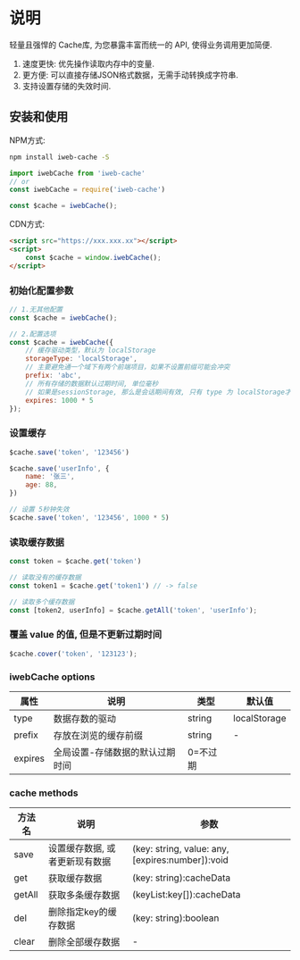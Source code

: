 # 说明

轻量且强悍的 Cache库, 为您暴露丰富而统一的 API, 使得业务调用更加简便.  

1. 速度更快: 优先操作读取内存中的变量.
2. 更方便: 可以直接存储JSON格式数据，无需手动转换成字符串.
3. 支持设置存储的失效时间.

## 安装和使用

NPM方式:

```bash
npm install iweb-cache -S
```

```js
import iwebCache from 'iweb-cache'
// or
const iwebCache = require('iweb-cache')

const $cache = iwebCache();
```

CDN方式:

```html
<script src="https://xxx.xxx.xx"></script>
<script>
    const $cache = window.iwebCache();
</script>
```

### 初始化配置参数

```js
// 1.无其他配置
const $cache = iwebCache();

// 2.配置选项
const $cache = iwebCache({
    // 缓存驱动类型，默认为 localStorage
    storageType: 'localStorage',
    // 主要避免通一个域下有两个前端项目，如果不设置前缀可能会冲突
    prefix: 'abc',
    // 所有存储的数据默认过期时间, 单位毫秒
    // 如果是sessionStorage, 那么是会话期间有效, 只有 type 为 localStorage才可能是永久不会过期
    expires: 1000 * 5
});
```

### 设置缓存

```js
$cache.save('token', '123456')

$cache.save('userInfo', {
    name: '张三',
    age: 88,
})

// 设置 5秒钟失效
$cache.save('token', '123456', 1000 * 5)
```

### 读取缓存数据

```js
const token = $cache.get('token')

// 读取没有的缓存数据
const token1 = $cache.get('token1') // -> false

// 读取多个缓存数据
const [token2, userInfo] = $cache.getAll('token', 'userInfo');
```

### 覆盖 value 的值, 但是不更新过期时间

```js
$cache.cover('token', '123123');
```

### iwebCache options  

属性|说明|类型|默认值
-----|-----|-----|-----
type|数据存数的驱动|string|localStorage
prefix|存放在浏览的缓存前缀|string|-
expires|全局设置-存储数据的默认过期时间|0=不过期

### cache methods

方法名|说明|参数
-----|-----|-----
save|设置缓存数据, 或者更新现有数据|(key: string, value: any, [expires:number]):void
get|获取缓存数据|(key: string):cacheData|boolean
getAll|获取多条缓存数据|(keyList:key[]):cacheData|boolean []
del|删除指定key的缓存数据|(key: string):boolean
clear|删除全部缓存数据|-
